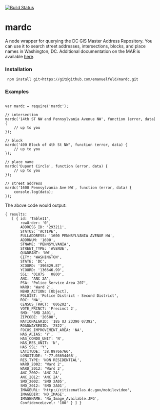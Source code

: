 [![Build Status](https://travis-ci.org/emanuelfeld/mardc.svg)](https://travis-ci.org/emanuelfeld/mardc)

# mardc

A node wrapper for querying the DC GIS Master Address Repository. You can use it to search street addresses, intersections, blocks, and place names in Washington, DC. Additional documentation on the MAR is available [here](http://dcatlas.dcgis.dc.gov/mar/search.aspx).

### Installation

     npm install git+https://git@github.com/emanuelfeld/mardc.git

### Examples

```

var mardc = require('mardc');

// intersection
mardc('14th ST NW and Pennsylvania Avenue NW', function (error, data) {
	// up to you
});

// block
mardc('400 Block of 4th St NW', function (error, data) {
	// up to you
});

// place name
mardc('Dupont Circle', function (error, data) {
	// up to you
});

// street address
mardc('1600 Pennsylvania Ave NW', function (error, data) {
	console.log(data);
});

```

The above code would output:

```
{ results: 
   [ { id: 'Table11',
       rowOrder: '0',
       ADDRESS_ID: '293211',
       STATUS: 'ACTIVE',
       FULLADDRESS: '1600 PENNSYLVANIA AVENUE NW',
       ADDRNUM: '1600',
       STNAME: 'PENNSYLVANIA',
       STREET_TYPE: 'AVENUE',
       QUADRANT: 'NW',
       CITY: 'WASHINGTON',
       STATE: 'DC',
       XCOORD: '396829.87',
       YCOORD: '136646.99',
       SSL: '0187S   0800',
       ANC: 'ANC 2A',
       PSA: 'Police Service Area 207',
       WARD: 'Ward 2',
       NBHD_ACTION: [Object],
       POLDIST: 'Police District - Second District',
       ROC: 'NA',
       CENSUS_TRACT: '006202',
       VOTE_PRCNCT: 'Precinct 2',
       SMD: 'SMD 2A01',
       ZIPCODE: '20500',
       NATIONALGRID: '18S UJ 23390 07392',
       ROADWAYSEGID: '2522',
       FOCUS_IMPROVEMENT_AREA: 'NA',
       HAS_ALIAS: 'Y',
       HAS_CONDO_UNIT: 'N',
       HAS_RES_UNIT: 'N',
       HAS_SSL: 'Y',
       LATITUDE: '38.89766766',
       LONGITUDE: '-77.03654468',
       RES_TYPE: 'NON RESIDENTIAL',
       WARD_2002: 'Ward 2',
       WARD_2012: 'Ward 2',
       ANC_2002: 'ANC 2A',
       ANC_2012: 'ANC 2A',
       SMD_2002: 'SMD 2A05',
       SMD_2012: 'SMD 2A01',
       IMAGEURL: 'http://citizenatlas.dc.gov/mobilevideo',
       IMAGEDIR: 'NO_IMAGE',
       IMAGENAME: 'No_Image_Available.JPG',
       ConfidenceLevel: '100' } ] }
```
